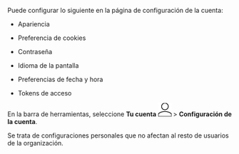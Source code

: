 Puede configurar lo siguiente en la página de configuración de la cuenta:

-   Apariencia


-   Preferencia de cookies


-   Contraseña


-   Idioma de la pantalla


-   Preferencias de fecha y hora


-   Tokens de acceso


En la barra de herramientas, seleccione **Tu cuenta** ![Person icon](Images/mci1652327190262.svg) > **Configuración de la cuenta**.

Se trata de configuraciones personales que no afectan al resto de usuarios de la organización.

